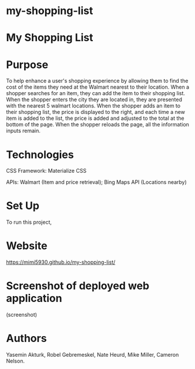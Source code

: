 # my-shopping-list

# My Shopping List

# Purpose 
To help enhance a user's shopping experience by allowing them to find the cost of the items they need at the Walmart nearest to their location. When a shopper searches for an item, they can add the item to their shopping list. When the shopper enters the city they are located in, they are presented with the nearest 5 walmart locations. When the shopper adds an item to their shopping list, the price is displayed to the right, and each time a new item is added to the list, the price is added and adjusted to the total at the bottom of the page. When the shopper reloads the page, all the information inputs remain. 

# Technologies

  CSS Framework: Materialize CSS
  
  APIs: Walmart (Item and price retrieval); Bing Maps API (Locations nearby) 

# Set Up
To run this project, 

# Website
https://mimi5930.github.io/my-shopping-list/

# Screenshot of deployed web application
(screenshot)

# Authors
Yasemin Akturk, Robel Gebremeskel, Nate Heurd, Mike Miller, Cameron Nelson. 
